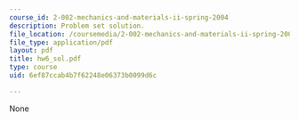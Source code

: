 ```yaml
---
course_id: 2-002-mechanics-and-materials-ii-spring-2004
description: Problem set solution.
file_location: /coursemedia/2-002-mechanics-and-materials-ii-spring-2004/6ef87ccab4b7f62248e06373b0099d6c_hw6_sol.pdf
file_type: application/pdf
layout: pdf
title: hw6_sol.pdf
type: course
uid: 6ef87ccab4b7f62248e06373b0099d6c

---
```

None
